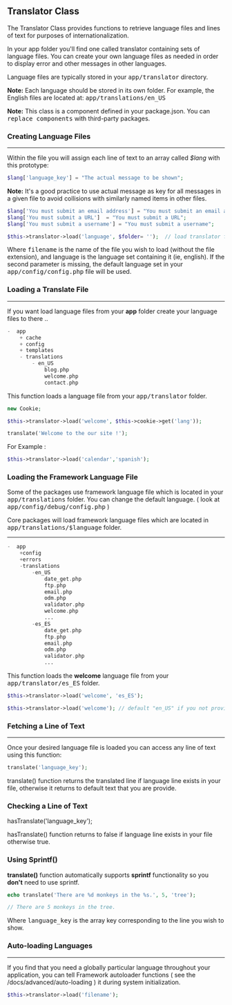 ## Translator Class

The Translator Class provides functions to retrieve language files and lines of text for purposes of internationalization.

In your app folder you'll find one called translator containing sets of language files. You can create your own language files as needed in order to display error and other messages in other languages.

Language files are typically stored in your <kbd>app/translator</kbd> directory.

**Note:** Each language should be stored in its own folder. For example, the English files are located at: <kbd>app/translations/en_US</kbd>

**Note:** This class is a component defined in your package.json. You can <kbd>replace components</kbd> with third-party packages.

### Creating Language Files

------

Within the file you will assign each line of text to an array called <var>$lang</var> with this prototype:

```php
$lang['language_key'] = "The actual message to be shown";
```

**Note:** It's a good practice to use actual message as key for all messages in a given file to avoid collisions with similarly named items in other files. 

```php
$lang['You must submit an email address'] = "You must submit an email address";
$lang['You must submit a URL']  = "You must submit a URL";
$lang['You must submit a username'] = "You must submit a username";
```

```php
$this->translator->load('language', $folder= '');  // load translator file
```

Where <samp>filename</samp> is the name of the file you wish to load (without the file extension), and language is the language set containing it (ie, english). If the second parameter is missing, the default language set in your <kbd>app/config/config.php</kbd> file will be used.

### Loading a Translate File

------

If you want load language files from your <b>app</b> folder create your language files to there ..

```php
-  app
    + cache
    + config
    + templates
    - translations
        - en_US
            blog.php
            welcome.php
            contact.php 
```

This function loads a language file from your <kbd>app/translator</kbd> folder.

```php
new Cookie;

$this->translator->load('welcome', $this->cookie->get('lang'));

translate('Welcome to the our site !');
```

For Example :

```php
$this->translator->load('calendar','spanish');
```

### Loading the Framework Language File

Some of the packages use framework language file which is located in your <kbd>app/translations</kbd> folder. You can change the default language. ( look at <kbd>app/config/debug/config.php</kbd> ) 

Core packages will load framework language files which are located in <kbd>app/translations/$language</kbd> folder.

------

```php
-  app
    +config
    +errors
    -translations
        -en_US
            date_get.php
            ftp.php
            email.php
            odm.php
            validator.php
            welcome.php
            ...
        -es_ES
            date_get.php
            ftp.php
            email.php
            odm.php
            validator.php
            ...
```

This function loads the <b>welcome</b> language file from your <kbd>app/translator/es_ES</kbd> folder.

```php
$this->translator->load('welcome', 'es_ES'); 
```

```php
$this->translator->load('welcome'); // default "en_US" if you not provide second parameter 
```

### Fetching a Line of Text

------

Once your desired language file is loaded you can access any line of text using this function:

```php
translate('language_key');
```
translate() function returns the translated line if language line exists in your file, otherwise it returns to default text that you are provide.

### Checking a Line of Text

hasTranslate('language_key');

hasTranslate() function returns to false if language line exists in your file otherwise true.

### Using Sprintf()

<b>translate()</b> function automatically supports <b>sprintf</b> functionality so you <b>don't</b> need to use sprintf.

```php
echo translate('There are %d monkeys in the %s.', 5, 'tree');

// There are 5 monkeys in the tree.

```

Where <samp>language_key</samp> is the array key corresponding to the line you wish to show.

### Auto-loading Languages

------

If you find that you need a globally particular language throughout your application, you can tell Framework autoloader functions ( see the /docs/advanced/auto-loading ) it during system initialization.

```php
$this->translator->load('filename');
```
